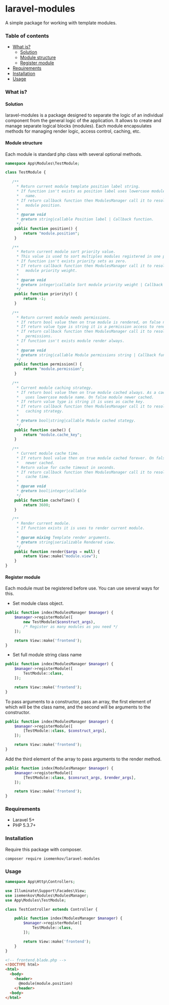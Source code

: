 # laravel-modules

A simple package for working with template modules.



### Table of contents

* [What is?](#what-is)
  * [Solution](#solution)
  * [Module structure](#module-structure)
  * [Register module](#register-module)
* [Requirements](#requirements)
* [Installation](#installation)
* [Usage](#usage)



### What is?

#### Solution

laravel-modules is a package designed to separate the logic of an individual component from the general logic of the application. It allows to create and manage separate logical blocks (modules). Each module encapsulates methods for managing render logic, access control, caching, etc.

#### Module structure

Each module is standard php class with several optional methods.

```php
namespace App\Modules\TestModule;

class TestModule {
    
   /**
     * Return current module template position label string.
     * If function isn't exists as position label uses lowercase module class 
     *   name.
     * If return callback function then ModulesManager call it to resolve 
     *   module position.
     * 
     * @param void
     * @return string|callable Position label | Callback function.
     */
    public function position() {
        return "module.position";
    }

   /**
     * Return current module sort priority value.
     * This value is used to sort multiples modules registered in one position.
     * If function isn't exists priority sets as zero.
     * If return callback function then ModulesManager call it to resolve 
     *   module priority weight.
     * 
     * @param void
     * @return integer|callable Sort module priority weight | Callback function.
     */ 
    public function priority() {
        return -1;
    }
    
   /**
     * Return current module needs permissions.
     * If return bool value then on true module is rendered, on false none.
     * If return value type is string it is a permission access to render. 
     * If return callback function then ModulesManager call it to resolve 
     *   permissions.
     * If function isn't exists module render always.
     *  
     * @param void
     * @return string|callable Module permissions string | Callback function
     */ 
    public function permission() {
        return "module.permission";
    }
    
   /**
     * Current module caching strategy. 
     * If return bool value then on true module cached always. As a cache key 
     *   uses lowercase module name. On false module newer cached.
     * If return value type is string it is uses as cache key.
     * If return callback function then ModulesManager call it to resolve
     *   caching strategy.
     * 
     * @return bool|string|callable Module cached stategy.
     */ 
    public function cache() {
        return "module.cache_key";
    }
    
   /**
     * Current module cache time.
     * If return bool value then on true module cached forever. On false module 
     *   newer cached.
     * Return value for cache timeout in seconds.
     * If return callback function then ModulesManager call it to resolve
     *   cache time.
     * 
     * @param void
     * @return bool|integer|callable 
     */
    public function cacheTime() {
        return 3600; 
    }

   /**
     * Render current module.
     * If function exists it is uses to render current module.
     * 
     * @param mixing Template render arguments.
     * @return string|serializable Rendered view.
     */ 
    public function render($args = null) {
        return View::make("module.view");
    }
}
```

#### Register module

Each module must be registered before use. You can use several ways for this.

- Set module class object.

```php
public function index(ModulesManager $manager) {
    $manager->registerModule([
        new TestModule($construct_args),
        /* Register as many modules as you need */
    ]);

    return View::make('frontend');
}
```

- Set full module string class name

```php
public function index(ModulesManager $manager) {
    $manager->registerModule([
        TestModule::class,
    ]);

    return View::make('frontend');
}
```

To pass arguments to a constructor, pass an array, the first element of which will be the class name, and the second will be arguments to the constructor.

```php
public function index(ModulesManager $manager) {
    $manager->registerModule([
        [TestModule::class, $construct_args],
    ]);

    return View::make('frontend');
}
```
Add the third element of the array to pass arguments to the render method.

```php
public function index(ModulesManager $manager) {
    $manager->registerModule([
        [TestModule::class, $consruct_args, $render_args],
    ]);

    return View::make('frontend');
}
```



### Requirements

* Laravel 5+
* PHP 5.3.7+



### Installation

Require this package with composer.

```composer
composer require isemenkov/laravel-modules
```



### Usage

```php
namespace App\Http\Controllers;

use Illuminate\Support\Facades\View;
use isemenkov\Modules\ModulesManager;
use App\Modules\TestModule;

class TestController extends Controller {

    public function index(ModulesManager $manager) {
        $manager->registerModule([
            TestModule::class,
        ]);

        return View::make('frontend');
    }
}
```

```html
<!-- frontend.blade.php -->
<!DOCTYPE html>
<html>
  <body>
    <header>
      @module(module.position)    
    </header>
  <body>
</html>
```